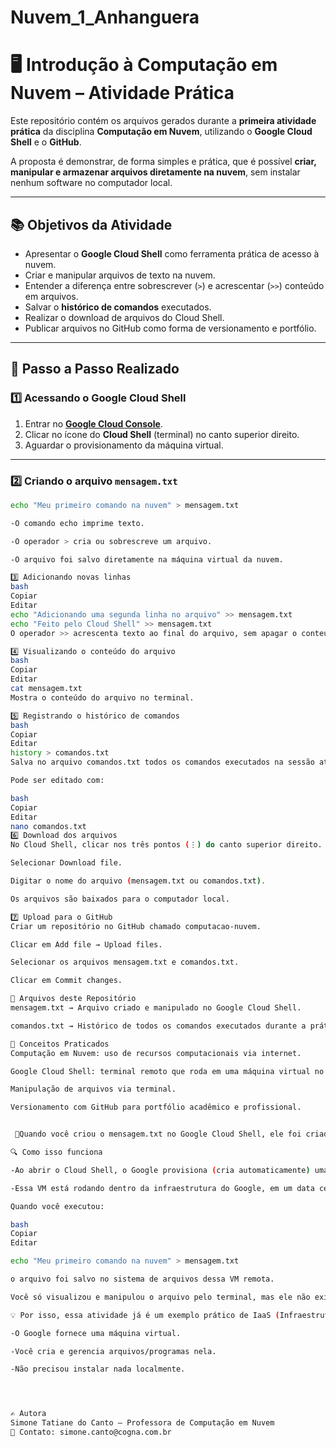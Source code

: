 # Nuvem_1_Anhanguera

# 🖥️ Introdução à Computação em Nuvem – Atividade Prática

Este repositório contém os arquivos gerados durante a **primeira atividade prática** da disciplina **Computação em Nuvem**, utilizando o **Google Cloud Shell** e o **GitHub**.

A proposta é demonstrar, de forma simples e prática, que é possível **criar, manipular e armazenar arquivos diretamente na nuvem**, sem instalar nenhum software no computador local.

---

## 📚 Objetivos da Atividade
- Apresentar o **Google Cloud Shell** como ferramenta prática de acesso à nuvem.
- Criar e manipular arquivos de texto na nuvem.
- Entender a diferença entre sobrescrever (`>`) e acrescentar (`>>`) conteúdo em arquivos.
- Salvar o **histórico de comandos** executados.
- Realizar o download de arquivos do Cloud Shell.
- Publicar arquivos no GitHub como forma de versionamento e portfólio.

---

## 🚀 Passo a Passo Realizado

### 1️⃣ Acessando o Google Cloud Shell
1. Entrar no **[Google Cloud Console](https://console.cloud.google.com)**.
2. Clicar no ícone do **Cloud Shell** (terminal) no canto superior direito.
3. Aguardar o provisionamento da máquina virtual.

---

### 2️⃣ Criando o arquivo `mensagem.txt`
```bash
echo "Meu primeiro comando na nuvem" > mensagem.txt

-O comando echo imprime texto.

-O operador > cria ou sobrescreve um arquivo.

-O arquivo foi salvo diretamente na máquina virtual da nuvem.

3️⃣ Adicionando novas linhas
bash
Copiar
Editar
echo "Adicionando uma segunda linha no arquivo" >> mensagem.txt
echo "Feito pelo Cloud Shell" >> mensagem.txt
O operador >> acrescenta texto ao final do arquivo, sem apagar o conteúdo anterior.

4️⃣ Visualizando o conteúdo do arquivo
bash
Copiar
Editar
cat mensagem.txt
Mostra o conteúdo do arquivo no terminal.

5️⃣ Registrando o histórico de comandos
bash
Copiar
Editar
history > comandos.txt
Salva no arquivo comandos.txt todos os comandos executados na sessão atual.

Pode ser editado com:

bash
Copiar
Editar
nano comandos.txt
6️⃣ Download dos arquivos
No Cloud Shell, clicar nos três pontos (⋮) do canto superior direito.

Selecionar Download file.

Digitar o nome do arquivo (mensagem.txt ou comandos.txt).

Os arquivos são baixados para o computador local.

7️⃣ Upload para o GitHub
Criar um repositório no GitHub chamado computacao-nuvem.

Clicar em Add file → Upload files.

Selecionar os arquivos mensagem.txt e comandos.txt.

Clicar em Commit changes.

📂 Arquivos deste Repositório
mensagem.txt → Arquivo criado e manipulado no Google Cloud Shell.

comandos.txt → Histórico de todos os comandos executados durante a prática.

📌 Conceitos Praticados
Computação em Nuvem: uso de recursos computacionais via internet.

Google Cloud Shell: terminal remoto que roda em uma máquina virtual no Google Cloud.

Manipulação de arquivos via terminal.

Versionamento com GitHub para portfólio acadêmico e profissional.


 📌Quando você criou o mensagem.txt no Google Cloud Shell, ele foi criado e armazenado diretamente em uma máquina virtual do Google Cloud, ou seja, na nuvem, não no seu computador.

🔍 Como isso funciona

-Ao abrir o Cloud Shell, o Google provisiona (cria automaticamente) uma máquina virtual Linux para você.

-Essa VM está rodando dentro da infraestrutura do Google, em um data center.

Quando você executou:

bash
Copiar
Editar

echo "Meu primeiro comando na nuvem" > mensagem.txt

o arquivo foi salvo no sistema de arquivos dessa VM remota.

Você só visualizou e manipulou o arquivo pelo terminal, mas ele não existia no seu computador até você fazer o download.

💡 Por isso, essa atividade já é um exemplo prático de IaaS (Infraestrutura como Serviço):

-O Google fornece uma máquina virtual.

-Você cria e gerencia arquivos/programas nela.

-Não precisou instalar nada localmente.




✍️ Autora
Simone Tatiane do Canto – Professora de Computação em Nuvem
📧 Contato: simone.canto@cogna.com.br
